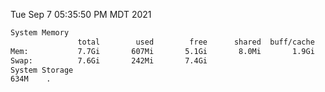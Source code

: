 Tue Sep  7 05:35:50 PM MDT 2021
```bash
System Memory
               total        used        free      shared  buff/cache   available
Mem:           7.7Gi       607Mi       5.1Gi       8.0Mi       1.9Gi       6.8Gi
Swap:          7.6Gi       242Mi       7.4Gi
System Storage
634M	.
```
```bash
